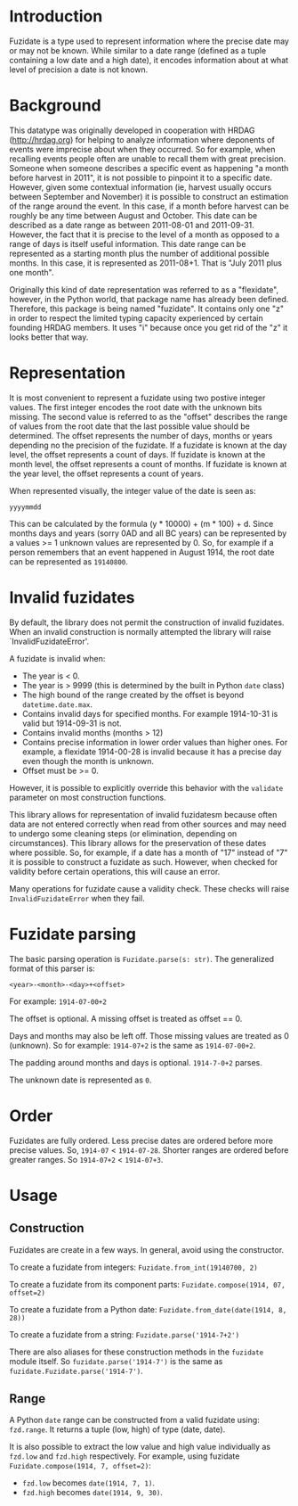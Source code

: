 # Introduction

Fuzidate is a type used to represent information where the precise date may or
may not be known. While similar to a date range (defined as a tuple containing
a low date and a high date), it encodes information about at what level of
precision a date is not known.

# Background

This datatype was originally developed in cooperation with HRDAG
(http://hrdag.org) for helping to analyze information where deponents of events
were imprecise about when they occurred. So for example, when recalling events
people often are unable to recall them with great precision. Someone when
someone describes a specific event as happening "a month before harvest in
2011", it is not possible to pinpoint it to a specific date. However, given
some contextual information (ie, harvest usually occurs between September and
November) it is possible to construct an estimation of the range around the
event. In this case, if a month before harvest can be roughly be any time
between August and October. This date can be described as a date range as
between 2011-08-01 and 2011-09-31. However, the fact that it is precise to
the level of a month as opposed to a range of days is itself useful
information. This date range can be represented as a starting month plus the
number of additional possible months. In this case, it is represented as
2011-08+1. That is "July 2011 plus one month".

Originally this kind of date representation was referred to as a "flexidate",
however, in the Python world, that package name has already been defined.
Therefore, this package is being named "fuzidate". It contains only one "z"
in order to respect the limited typing capacity experienced by certain founding
HRDAG members. It uses "i" because once you get rid of the "z" it looks better
that way.

# Representation

It is most convenient to represent a fuzidate using two postive integer values.
The first integer encodes the root date with the unknown bits missing. The
second value is referred to as the "offset" describes the range of values
from the root date that the last possible value should be determined. The
offset represents the number of days, months or years depending no the
precision of the fuzidate. If a fuzidate is known at the day level, the offset
represents a count of days. If fuzidate is known at the month level, the offset
represents a count of months. If fuzidate is known at the year level, the
offset represents a count of years.

When represented visually, the integer value of the date is seen as:

`yyyymmdd`

This can be calculated by the formula (y * 10000) + (m * 100) + d. Since months
days and years (sorry 0AD and all BC years) can be represented by a values
\>= 1 unknown values are represented by 0. So, for example if a person
remembers that an event happened in August 1914, the root date can be
represented as `19140800`.

# Invalid fuzidates

By default, the library does not permit the construction of invalid fuzidates.
When an invalid construction is normally attempted the library will raise
`InvalidFuzidateError'.

A fuzidate is invalid when:
* The year is \< 0.
* The year is \> 9999 (this is determined by the built in Python `date` class)
* The high bound of the range created by the offset is beyond
`datetime.date.max`.
* Contains invalid days for specified months. For example 1914-10-31 is valid
but 1914-09-31 is not.
* Contains invalid months (months \> 12)
* Contains precise information in lower order values than higher ones. For
example, a flexidate 1914-00-28 is invalid because it has a precise day
even though the month is unknown.
* Offset must be \>= 0.

However, it is possible to explicitly override this behavior with the
`validate` parameter on most construction functions.

This library allows for representation of invalid fuzidatesm because often
data are not entered correctly when read from other sources and may need to
undergo some cleaning steps (or elimination, depending on circumstances). This
library allows for the preservation of these dates where possible. So, for
example, if a date has a month of "17" instead of "7" it is possible to
construct a fuzidate as such. However, when checked for validity before
certain operations, this will cause an error.

Many operations for fuzidate cause a validity check. These checks will raise
`InvalidFuzidateError` when they fail.

# Fuzidate parsing

The basic parsing operation is `Fuzidate.parse(s: str)`. The generalized
format of this parser is:

`<year>-<month>-<day>+<offset>`

For example: `1914-07-00+2`

The offset is optional. A missing offset is treated as offset == 0.

Days and months may also be left off. Those missing values are treated as 0
(unknown). So for example: `1914-07+2` is the same as `1914-07-00+2`.

The padding around months and days is optional. `1914-7-0+2` parses.

The unknown date is represented as `0`.

# Order

Fuzidates are fully ordered. Less precise dates are ordered before more
precise values. So, `1914-07` \< `1914-07-28`. Shorter ranges are ordered
before greater ranges. So `1914-07+2` \< `1914-07+3`.

# Usage

## Construction

Fuzidates are create in a few ways. In general, avoid using the constructor.

To create a fuzidate from integers: `Fuzidate.from_int(19140700, 2)`

To create a fuzidate from its component parts:
`Fuzidate.compose(1914, 07, offset=2)`

To create a fuzidate from a Python date:
`Fuzidate.from_date(date(1914, 8, 28))`

To create a fuzidate from a string: `Fuzidate.parse('1914-7+2')`

There are also aliases for these construction methods in the `fuzidate`
module itself.  So `fuzidate.parse('1914-7')` is the same as
`fuzidate.Fuzidate.parse('1914-7')`.

## Range

A Python `date` range can be constructed from a valid fuzidate using:
`fzd.range`. It returns a tuple (low, high) of type (date, date).

It is also possible to extract the low value and high value individually
as `fzd.low` and `fzd.high` respectively. For example, using fuzidate
`Fuzidate.compose(1914, 7, offset=2)`:
* `fzd.low` becomes `date(1914, 7, 1)`.
* `fzd.high` becomes `date(1914, 9, 30)`.

